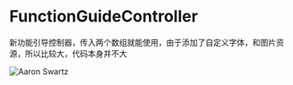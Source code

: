 # FunctionGuideController
新功能引导控制器，传入两个数组就能使用，由于添加了自定义字体，和图片资源，所以比较大，代码本身并不大

![Aaron Swartz](https://github.com/wbxiaowangzi/FunctionGuideController/blob/master/FunctionGuide.gif)
